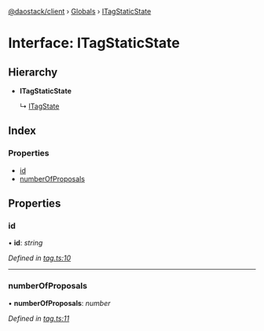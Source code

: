 [@daostack/client](../README.md) › [Globals](../globals.md) › [ITagStaticState](itagstaticstate.md)

# Interface: ITagStaticState

## Hierarchy

* **ITagStaticState**

  ↳ [ITagState](itagstate.md)

## Index

### Properties

* [id](itagstaticstate.md#id)
* [numberOfProposals](itagstaticstate.md#numberofproposals)

## Properties

###  id

• **id**: *string*

*Defined in [tag.ts:10](https://github.com/daostack/client/blob/7361fcc/src/tag.ts#L10)*

___

###  numberOfProposals

• **numberOfProposals**: *number*

*Defined in [tag.ts:11](https://github.com/daostack/client/blob/7361fcc/src/tag.ts#L11)*

